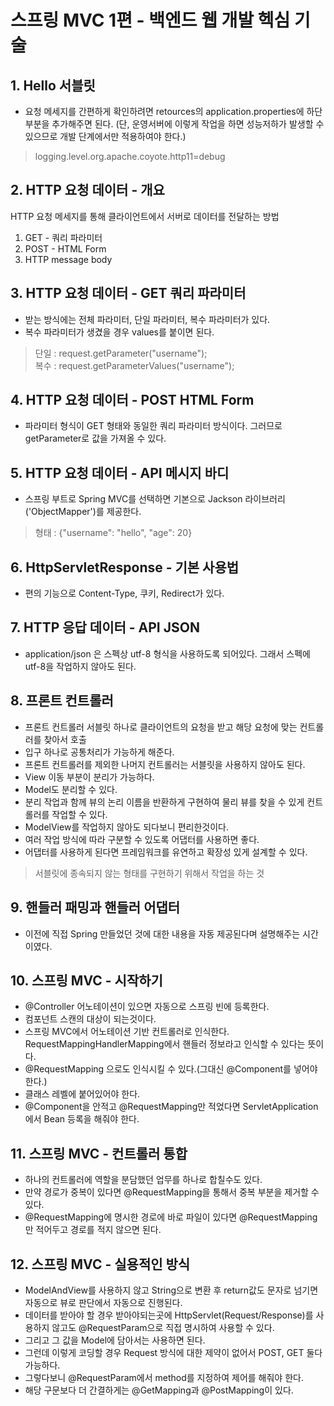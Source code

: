 # 스프링 MVC 1편 - 백엔드 웹 개발 헥심 기술

## 1. Hello 서블릿
 + 요청 메세지를 간편하게 확인하려면 retources의 application.properties에 하단 부분을 추가해주면 된다. (단, 운영서버에 이렇게 작업을 하면 성능저하가 발생할 수 있으므로 개발 단계에서만 적용하여야 한다.) 
 > logging.level.org.apache.coyote.http11=debug

## 2. HTTP 요청 데이터 - 개요
HTTP 요청 메세지를 통해 클라이언트에서 서버로 데이터를 전달하는 방법
 1. GET - 쿼리 파라미터
 2. POST - HTML Form
 3. HTTP message body
 
## 3. HTTP 요청 데이터 - GET 쿼리 파라미터
 + 받는 방식에는 전체 파라미터, 단일 파라미터, 복수 파라미터가 있다.
 + 복수 파라미터가 생겼을 경우 values를 붙이면 된다.
 > 단일 : request.getParameter("username");\
 > 복수 : request.getParameterValues("username");

## 4. HTTP 요청 데이터 - POST HTML Form
 + 파라미터 형식이 GET 형태와 동일한 쿼리 파라미터 방식이다. 그러므로 getParameter로 값을 가져올 수 있다.

## 5. HTTP 요청 데이터 - API 메시지 바디
 + 스프링 부트로 Spring MVC를 선택하면 기본으로 Jackson 라이브러리('ObjectMapper')를 제공한다.
 > 형태 : {"username": "hello", "age": 20}

## 6. HttpServletResponse - 기본 사용법
 + 편의 기능으로 Content-Type, 쿠키, Redirect가 있다.

## 7. HTTP 응답 데이터 - API JSON
 + application/json 은 스펙상 utf-8 형식을 사용하도록 되어있다. 그래서 스펙에 utf-8을 작업하지 않아도 된다.

## 8. 프론트 컨트롤러
 + 프론트 컨트롤러 서블릿 하나로 클라이언트의 요청을 받고 해당 요청에 맞는 컨트롤러를 찾아서 호출
 + 입구 하나로 공통처리가 가능하게 해준다.
 + 프론트 컨트롤러를 제외한 나머지 컨트롤러는 서블릿을 사용하지 않아도 된다.
 + View 이동 부분이 분리가 가능하다.
 + Model도 분리할 수 있다.
 + 분리 작업과 함께 뷰의 논리 이름을 반환하게 구현하여 물리 뷰를 찾을 수 있게 컨트롤러를 작업할 수 있다.
 + ModelView를 작업하지 않아도 되다보니 편리한것이다.
 + 여러 작업 방식에 따라 구분할 수 있도록 어댑터를 사용하면 좋다.
 + 어댑터를 사용하게 된다면 프레임워크를 유연하고 확장성 있게 설계할 수 있다.

> 서블릿에 종속되지 않는 형태를 구현하기 위해서 작업을 하는 것

## 9. 핸들러 패밍과 핸들러 어댑터
 + 이전에 직접 Spring 만들었던 것에 대한 내용을 자동 제공된다며 설명해주는 시간이였다.

## 10. 스프링 MVC - 시작하기
 + @Controller 어노테이션이 있으면 자동으로 스프링 빈에 등록한다.
 + 컴포넌트 스캔의 대상이 되는것이다.
 + 스프링 MVC에서 어노테이션 기반 컨트롤러로 인식한다. RequestMappingHandlerMapping에서 핸들러 정보라고 인식할 수 있다는 뜻이다.
 + @RequestMapping 으로도 인식시킬 수 있다.(그대신 @Component를 넣어야 한다.)
 + 클래스 레벨에 붙어있어야 한다.
 + @Component을 안적고 @RequestMapping만 적었다면 ServletApplication에서 Bean 등록을 해줘야 한다.

## 11. 스프링 MVC - 컨트롤러 통합
 + 하나의 컨트롤러에 역할을 분담했던 업무를 하나로 합칠수도 있다.
 + 만약 경로가 중복이 있다면 @RequestMapping을 통해서 중복 부분을 제거할 수 있다.
 + @RequestMapping에 명시한 경로에 바로 파일이 있다면 @RequestMapping만 적어두고 경로를 적지 않으면 된다.

## 12. 스프링 MVC - 실용적인 방식
 + ModelAndView를 사용하지 않고 String으로 변환 후 return값도 문자로 넘기면 자동으로 뷰로 판단에서 자동으로 진행된다.
 + 데이터를 받아야 할 경우 받아야되는곳에 HttpServlet(Request/Response)를 사용하지 않고도 @RequestParam으로 직접 명시하여 사용할 수 있다.
 + 그리고 그 값을 Model에 담아서는 사용하면 된다.
 + 그런데 이렇게 코딩할 경우 Request 방식에 대한 제약이 없어서 POST, GET 둘다 가능하다.
 + 그렇다보니 @RequestParam에서 method를 지정하여 제어를 해줘야 한다.
 + 해당 구문보다 더 간결하게는 @GetMapping과 @PostMapping이 있다.


